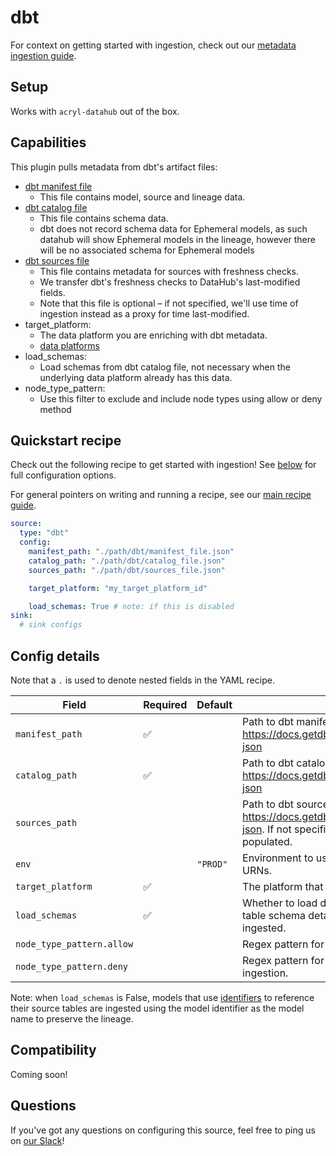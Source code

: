 # dbt

For context on getting started with ingestion, check out our [metadata ingestion guide](../README.md).

## Setup

Works with `acryl-datahub` out of the box.

## Capabilities

This plugin pulls metadata from dbt's artifact files:

- [dbt manifest file](https://docs.getdbt.com/reference/artifacts/manifest-json)
  - This file contains model, source and lineage data.
- [dbt catalog file](https://docs.getdbt.com/reference/artifacts/catalog-json)
  - This file contains schema data.
  - dbt does not record schema data for Ephemeral models, as such datahub will show Ephemeral models in the lineage, however there will be no associated schema for Ephemeral models
- [dbt sources file](https://docs.getdbt.com/reference/artifacts/sources-json)
  - This file contains metadata for sources with freshness checks.
  - We transfer dbt's freshness checks to DataHub's last-modified fields.
  - Note that this file is optional – if not specified, we'll use time of ingestion instead as a proxy for time last-modified.
- target_platform:
  - The data platform you are enriching with dbt metadata.
  - [data platforms](https://github.com/linkedin/datahub/blob/master/gms/impl/src/main/resources/DataPlatformInfo.json)
- load_schemas:
  - Load schemas from dbt catalog file, not necessary when the underlying data platform already has this data.
- node_type_pattern:
  - Use this filter to exclude and include node types using allow or deny method

## Quickstart recipe

Check out the following recipe to get started with ingestion! See [below](#config-details) for full configuration options.

For general pointers on writing and running a recipe, see our [main recipe guide](../README.md#recipes).

```yml
source:
  type: "dbt"
  config:
    manifest_path: "./path/dbt/manifest_file.json"
    catalog_path: "./path/dbt/catalog_file.json"
    sources_path: "./path/dbt/sources_file.json"

    target_platform: "my_target_platform_id"

    load_schemas: True # note: if this is disabled
sink:
  # sink configs
```

## Config details

Note that a `.` is used to denote nested fields in the YAML recipe.

| Field                     | Required | Default  | Description                                                                                                                                           |
| ------------------------- | -------- | -------- | ----------------------------------------------------------------------------------------------------------------------------------------------------- |
| `manifest_path`           | ✅       |          | Path to dbt manifest JSON. See https://docs.getdbt.com/reference/artifacts/manifest-json                                                              |
| `catalog_path`            | ✅       |          | Path to dbt catalog JSON. See https://docs.getdbt.com/reference/artifacts/catalog-json                                                                |
| `sources_path`            |          |          | Path to dbt sources JSON. See https://docs.getdbt.com/reference/artifacts/sources-json. If not specified, last-modified fields will not be populated. |
| `env`                     |          | `"PROD"` | Environment to use in namespace when constructing URNs.                                                                                               |
| `target_platform`         | ✅       |          | The platform that dbt is loading onto.                                                                                                                |
| `load_schemas`            | ✅       |          | Whether to load database schemas. If set to `False`, table schema details (e.g. columns) will not be ingested.                                        |
| `node_type_pattern.allow` |          |          | Regex pattern for dbt nodes to include in ingestion.                                                                                                  |
| `node_type_pattern.deny`  |          |          | Regex pattern for dbt nodes to exclude from ingestion.                                                                                                |

Note: when `load_schemas` is False, models that use [identifiers](https://docs.getdbt.com/reference/resource-properties/identifier) to reference their source tables are ingested using the model identifier as the model name to preserve the lineage.

## Compatibility

Coming soon!

## Questions

If you've got any questions on configuring this source, feel free to ping us on [our Slack](https://slack.datahubproject.io/)!
